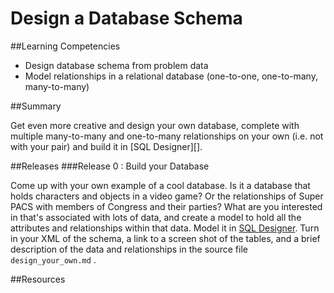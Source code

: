 # Design a Database Schema
 
##Learning Competencies 

* Design database schema from problem data
* Model relationships in a relational database (one-to-one, one-to-many, many-to-many)

##Summary 

 Get even more creative and design your own database, complete with multiple many-to-many and one-to-many relationships on your own (i.e. not with your pair) and build it in [SQL Designer][].

##Releases
###Release 0 : Build your Database

Come up with your own example of a cool database.  Is it a database that holds characters and objects in a video game?  Or the relationships of Super PACS with members of Congress and their parties?  What are you interested in that's associated with lots of data, and create a model to hold all the attributes and relationships within that data.   Model it in [SQL Designer](https://socrates.devbootcamp.com/sql.html). Turn in your XML of the schema, a link to a screen shot of the tables, and a brief description of the data and relationships in the source file `design_your_own.md` . 

<!-- ##Optimize Your Learning  -->

##Resources